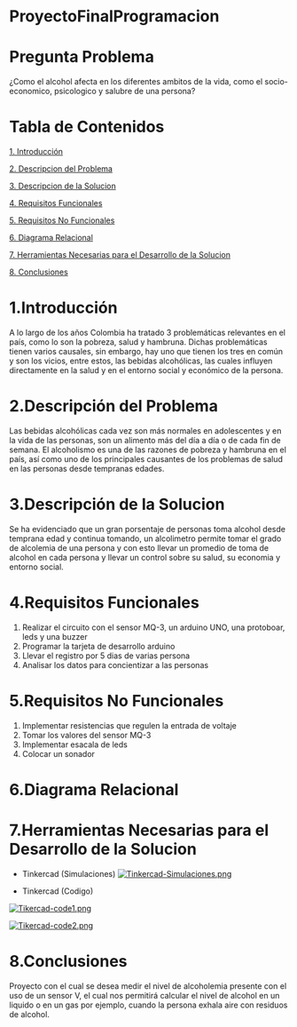 # ProyectoFinalProgramacion
# Pregunta Problema
¿Como el alcohol afecta en los diferentes ambitos de la vida, como el socio-economico, psicologico y salubre de una persona?
# Tabla de Contenidos
[1. Introducción](#introducción)

[2. Descripcion del Problema](#descripcion-del-problema)

[3. Descripcion de la Solucion](#descripcion-de-la-solucion)

[4. Requisitos Funcionales](#requisitos-funcionales)

[5. Requisitos No Funcionales](#requisitos-no-funcionales)

[6. Diagrama Relacional](#diagrama-relacional)

[7. Herramientas Necesarias para el Desarrollo de la Solucion](#herramientas-necesarias-para-el-desarrollo-de-la-solucion)

[8. Conclusiones](#conclusiones)

# 1.Introducción
A lo largo de los años Colombia ha tratado 3 problemáticas relevantes en el país, como lo son la pobreza, salud y hambruna. Dichas problemáticas tienen varios causales, sin embargo, hay uno que tienen los tres en común y son los vicios, entre estos, las bebidas alcohólicas, las cuales influyen directamente en la salud y en el entorno social y económico de la persona.  
# 2.Descripción del Problema
Las bebidas alcohólicas cada vez son más normales en adolescentes y en la vida de las personas, son un alimento más del día a día o de cada fin de semana. El alcoholismo es una de las razones de pobreza y hambruna en el país, así como uno de los principales causantes de los problemas de salud en las personas desde tempranas edades.
# 3.Descripción de la Solucion
Se ha evidenciado que un gran porsentaje de personas toma alcohol desde temprana edad y continua tomando, un alcolimetro permite tomar el grado de alcolemia de una persona y con esto llevar un promedio de toma de alcohol en cada persona y llevar un control sobre su salud, su economia y entorno social.
# 4.Requisitos Funcionales
1. Realizar el circuito con el sensor MQ-3, un arduino UNO, una protoboar, leds y una buzzer
2. Programar la tarjeta de desarrollo arduino 
3. Llevar el registro por 5 dias de varias persona
4. Analisar los datos para concientizar a las personas
# 5.Requisitos No Funcionales
1. Implementar resistencias que regulen la entrada de voltaje
2. Tomar los valores del sensor MQ-3
3. Implementar esacala de leds 
4. Colocar un sonador

# 6.Diagrama Relacional

# 7.Herramientas Necesarias para el Desarrollo de la Solucion
- Tinkercad (Simulaciones)
[![Tinkercad-Simulaciones.png](https://i.postimg.cc/qRS5N4Rg/Tinkercad-Simulaciones.png)](https://postimg.cc/bD0TMX1j)

- Tinkercad (Codigo)

[![Tikercad-code1.png](https://i.postimg.cc/DzDgg5KM/Tikercad-code1.png)](https://postimg.cc/SX6CQ6R6)

[![Tikercad-code2.png](https://i.postimg.cc/zBgkPWzX/Tikercad-code2.png)](https://postimg.cc/hzKxXXQH)

# 8.Conclusiones







Proyecto con el cual se desea medir el nivel de alcoholemia presente con el uso de un sensor V, el cual nos permitirá calcular el nivel de alcohol en un liquido o en un gas por ejemplo, cuando la persona exhala aire con residuos de alcohol.


